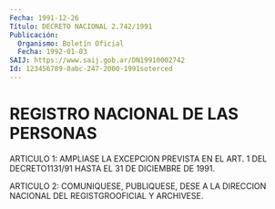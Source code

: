 ```yaml
---
Fecha: 1991-12-26
Título: DECRETO NACIONAL 2.742/1991
Publicación:
  Organismo: Boletín Oficial
  Fecha: 1992-01-03
SAIJ: https://www.saij.gob.ar/DN19910002742
Id: 123456789-0abc-247-2000-1991soterced
---
```

# REGISTRO NACIONAL DE LAS PERSONAS

<a id="1"></a>
ARTICULO  1:  AMPLIASE  LA EXCEPCION PREVISTA EN EL ART. 1 DEL DECRETO1131/91 HASTA EL 31 DE DICIEMBRE DE 1991.

<a id="2"></a>
ARTICULO  2:  COMUNIQUESE,  PUBLIQUESE,  DESE  A  LA DIRECCION NACIONAL DEL REGISTGROOFICIAL Y ARCHIVESE.